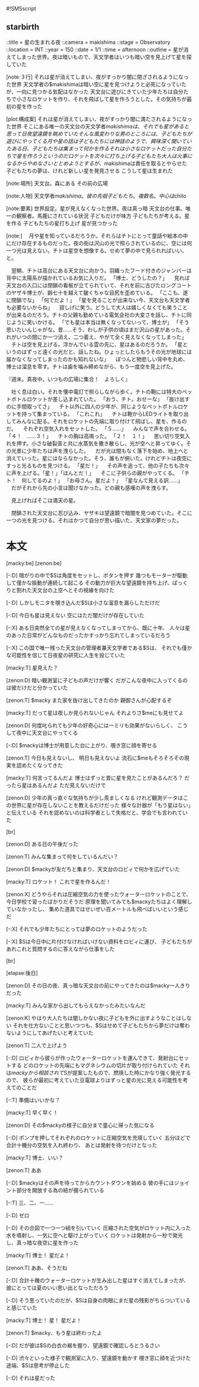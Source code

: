 #!SMSscript

## starbirth

::title = 星の生まれる夜
::camera = makishima
::stage = Observatory
::location = INT
::year = 150
::date = 1/1
::time = afternoon
::outline = 星が消えてしまった世界。夜は暗いもので、天文学者はいつも暗い空を見上げて星を探していた

[note:３行]
それは星が消えてしまい、夜がすっかり闇に閉ざされるようになった世界
天文学者の$makishimaは暗い空に星を見つけようと必死になっていたが、一向に見つかる気配はなかった
天文台に遊びにきていた少年たちは自分たちで小さなロケットを作り、それを飛ばして星を作ろうとした。その気持ちが最初の星を作った

[plot:構成案]
それは星が消えてしまい、夜がすっかり闇に満たされるようになった世界
そこにある唯一の天文台の天文学者$makishimaは、それでも星があると思って日夜望遠鏡を眺めていた
そんな風変わりな男のところには、子どもたちが遊びにやってくる
月や星の話は子どもたちには神話のようで、興味深く聞いていた
ある日、子どもたちは集まって何かを作る
それは小さなロケットだった
自分たちで星を作ろうというのだ
ロケットを次々に打ち上げる子どもたち
大人は火事になるからやめなさいととめようとするが、$makishimaは責任を取るとやらせた
子どもたちの夢は、けれど新しい星を発見させる
こうして星は生まれた

[note:場所]
天文台。森にある
その前の広場

[note:人物]
天文学者$makishima。彼の先祖
子どもたち。複数名。中心は$chito

[note:要素]
世界設定。星が見えなくなった世界。夜は真っ暗
天文台の仕事。唯一の観察者。馬鹿にされている状況
子どもだけが味方
子どもたちが考える。星を作る
子どもたちの星打ち上げ
星が見つかった

[note:]
　月や星を知っているだろうか。それらはチトにとって童話や絵本の中にだけ存在するものだった。夜の街は沢山の光で照らされているのに、空には何一つ光は見えない。チトは星空を想像する。せめて夢の中で見られればいい、と。

　翌朝、チトは高台にある天文台に向かう。羽織ったフード付きのジャンパーは背中に太陽系が描かれているお気に入りだ。
「博士、どうしたの？」
　見れば天文台の入口には閉鎖の看板が立てられていて、それを前に古びたロングコートのヤザキ博士が、齢七十を越えて皺くちゃな目尻を歪めている。
「ここも、遂に閉鎖でな」
「何でだよ！」
「星を見ることが出来ない今、天文台も天文学者も必要ないからね」
　寂しげに笑う。どうして大人は嬉しくなくても笑うことが出来るのだろう。チトの父親も勤めている電気会社の大変さを話し、チトに同じように笑いかける。
「でも星は本当は無くなってないって、博士が」
「そう思いたいんじゃがな。昔……そう、わしが子供の頃はまだ沢山の星があった。それがいつの間にか一つ消え、二つ着え、やがて全く見えなくなってしまった」
　チトは空を見上げる。浮かんでいる雲の先に、星はあるのだろうか。
「星というのはずっと遠くの光だと、話したね。ひょっとしたらもうその光が地球には届かなくなってしまったのかも知れないな」
　ぽつんと物悲しい背中を丸め、博士は溜息を零す。チトは歯を噛み締めながら、もう一度空を見上げた。

『週末。真夜中。いつもの広場に集合！　よろしく』

　吐く息は白い。それを懐中電灯で照らしながら歩く。チトの鞄には特大のペットボトルロケットが差し込まれていた。
「おう、チト。おせーな」
「抜け出すのに手間取ってさ」
　チト以外に四人の少年が、同じようなペットボトルロケットを持って集まっている。
「これこれ」
　チトは鞄からLEDライトを取り出してみんなに配る。それをロケットの先端に取り付けて飛ばし、星を、作るのだ。
　それぞれ空気入れをセットした。
「５……」
　みんなで声を合わせる。
「４！　……３！」
　チトの胸は高鳴った。
「２！　１！」
　思い切り空気入れを押す。小さな破裂音と共に水蒸気を撒き散らし、光が空へと昇ってゆく。その光景に少年たちは声を洩らした。
　だが光は間もなく落下を始め、地上へと消えていった。星にはならなかった。そう、誰もが俯いた。けれどチトは夜空にすっと光るものを見つける。
「星だ！」
　その声を追って、他の子たちも次々に声を上げる。「星！」「ほんとだ！」
　そこに子供らの親がやってくる。
「チト！　何してるのよ！」
「お母さん。星だよ！」
「星なんて見える訳……」
　だがそれから先の小言は聞けなかった。どの親も感嘆の声を洩らす。

　見上げればそこは満天の星。

　閉鎖された天文台に忍び込み、ヤザキは望遠鏡で暗闇を見つめていた。そこに一つの光を見つける。それはかつて自分が思い描いた、天文家の夢だった。

# 本文

[macky:be]
[zenon:be]

[-:D]
暗がりの中で$Sは角度をセットし、ボタンを押す
幾つもモーターが駆動して僅かな振動が連続して起こる
その動力が巨大な望遠鏡を持ち上げ、ぱっくりと割れた天文台の上空へとその視線を向けた

[-:D]
しかしモニタを覗き込んだ$Sは小さな溜息を漏らしただけだ

[-:D]
今日も星は見えない
空にはただ闇だけが存在していた

[-:X]
ある日突然全ての星が見えなくなってしまってから、既に十年、
人々は星のあった日常がどんなものだったかすっかり忘れてしまっているだろう

[-:X]
この国で唯一残った天文台の管理者兼天文学者である$Sは、
それでも僅かな可能性を信じて日夜星の研究に人生を投じていた

[macky:T]
星見えた？

[zenon:D]
暗い観測室に子どもの声だけが響く
だがこんな夜中に入ってくるのは彼だけだと分かっていた

[zenon:T]
$macky
また家を抜け出してきたのか
親御さんが心配するぞ

[macky:T]
だって星は夜しか見られないじゃん
それよりさ$meにも見せてよ

[zenon:D]
何度叱られても少年の好奇心には一ミリも効果がないらしく、
こうして夜中に天文台にやってくる

[-:D]
$mackyは博士が用意した台に上がり、覗き窓に顔を寄せる

[zenon:T]
今日も見えないし、
明日も見えないよ
流石に$meもそろそろその現実を認めたくなってきた

[macky:T]
何言ってるんだよ
博士はずっと昔に星を見たことがあるんだろ？
だったら星はあるんだよ
ただ見えないだけで

[zenon:D]
少年の真っ直ぐな気持ちが少し羨ましくなる
けれど観測データはこの世界に星が存在しないことを教えるだけだった
様々な計器が「もう星はない」と伝えている
それを認めないのは科学者として失格だと、学会でも言われていた

[br]

[zenon:D]
ある日の午後だった

[zenon:T]
みんな集まって何をしているんだい？

[zenon:D]
$mackyが友だちと集まり、天文台のロビィで何かを広げていた

[macky:T]
ロケット！
これで星を作るんだ！

[zenon:X]
どうやらそれは圧縮空気の力を使ったウォーターロケットのことで、
今日学校で習ったばかりだそうだ
原理を聞いてみても$mackyたちはよく理解していなかったし、
集めた道具ではせいぜい百メートルも飛べばいいという感じだ

[-:X]
それでも少年たちにとっては夢のロケットのようだった

[-:X]
$Sは今日中に片付けなければいけない資料をロビィに運び、
子どもたちがあれこれと質問するのに答えながら仕事をした

[br]

[elapse:後日]

[zenon:D]
その日の夜、真っ暗な天文台の前にやってきたのは$macky一人きりだった

[macky:T]
みんな家から出してもらえなかったみたいなんだ

[zenon:K]
やはり大人たちは闇しかない夜に子どもを外に出すようなことはしない
それを仕方ないことと思いつつも、$Sはせめて子どもたちから夢だけは奪わないようにしてあげたいと考えていた

[zenon:T]
二人で上げよう

[-:D]
ロビィから彼らが作ったウォーターロケットを運んできて、発射台にセットする
どのロケットの先端にもマグネシウムの切片が取り付けられていた
それは$mackyから相談されて$Sが提案したもので、燃焼した時にかなり強く発光するので、
彼らが最初に考えていた豆電球よりはずっと星の光に見える可能性を考えてのことだ

[-:T]
準備はいいかな？

[macky:T]
早く早く！

[zenon:D]
その$mackyの様子に自分まで童心に帰った気になる

[-:D]
ポンプを押してそれぞれのロケットに圧縮空気を充填していく
五分ほどで合計十機分の空気を入れ終わり、
あとは発射を待つだけとなった

[macky:T]
博士、いい？

[zenon:T]
ああ

[-:D]
$mackyはその声を待ってからカウントダウンを始める
彼の手にはジョイント部分を開放する為の紐が握られている

[-:T]
三、二、一……

[-:D]
ゼロ

[-:D]
その合図で一つ一つ紐を引いていく
圧縮された空気がロケット内に入った水を噴射し、一気に空へと駆け上がっていく
ロケットは発射から一秒で発光し、真っ暗な夜空に星を作った

[macky:T]
博士！
星だよ！

[zenon:T]
ああ、そうだね

[-:D]
合計十機のウォーターロケットが生み出した星はすぐ消えてしまったが、
彼にとっては夏のいい思い出となっただろう

[-:D]
そう思っていたのだが、$Sは自身の肉眼にまだ星の残影がちらついていると感じていた

[macky:T]
博士！
星！
星だよ！

[zenon:T]
$macky、もう星は終わったよ

[-:D]
だが彼は$Sの白衣の裾を握り、望遠鏡で確認しろとうるさい

[-:D]
渋々といった様子で観測室に入り、望遠鏡を動かす
覗き窓に顔を近づけた途端、$Sは思考が停止した

[-:D]
それは星だった

